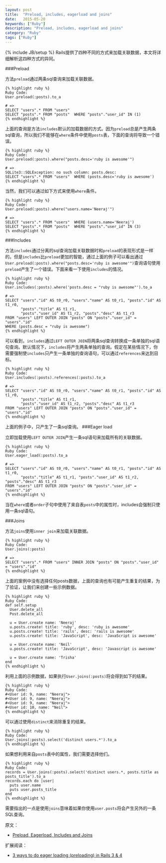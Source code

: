 ```yaml
---
layout: post
title:  "Preload, includes, eagerload and joins"
date:   2015-05-20
keywords: ["Ruby"]
description: "Preload, includes, eagerload and joins"
category: "Ruby"
tags: ["Ruby"]
---
```

{% include JB/setup %}
Rails提供了四种不同的方式来加载关联数据，本文将详细解析这四种方式的异同。

###Preload

方法`preload`通过两条sql查询来加载关联数据。

    {% highlight ruby %}
    Ruby Code:
    User.preload(:posts).to_a
    
    # =>
    SELECT "users".* FROM "users"
    SELECT "posts".* FROM "posts"  WHERE "posts"."user_id" IN (1)
    {% endhighlight %}
    
上面的查询是方法`includes`默认的加载数据的方式。因为`preload`总是产生两条sql查询，所以我们不能够在`where`条件中使用`posts`表，下面的查询将导致一个错误。

    {% highlight ruby %}
    Ruby Code:
    User.preload(:posts).where("posts.desc='ruby is awesome'")
    
    # =>
    SQLite3::SQLException: no such column: posts.desc:
    SELECT "users".* FROM "users"  WHERE (posts.desc='ruby is awesome')
    {% endhighlight %}

当然，我们可以通过如下方式来使用`where`条件。

    {% highlight ruby %}
    Ruby Code:
    User.preload(:posts).where("users.name='Neeraj'")
    
    # =>
    SELECT "users".* FROM "users"  WHERE (users.name='Neeraj')
    SELECT "posts".* FROM "posts"  WHERE "posts"."user_id" IN (3)
    {% endhighlight %}

###Includes

方法`includes`通过分离的sql查询加载关联数据时和`preload`的表现形式是一样的。但是`includes`比`preload`更加的智能，通过上面的例子可以看出通过`User.preload(:posts).where("posts.desc='ruby is awesome'")`查询语句使用`preload`产生了一个错误。下面来看一下使用`includes`的情况。

    {% highlight ruby %}
    Ruby Code:
    User.includes(:posts).where('posts.desc = "ruby is awesome"').to_a
    
    # =>
    SELECT "users"."id" AS t0_r0, "users"."name" AS t0_r1, "posts"."id" AS t1_r0,
           "posts"."title" AS t1_r1,
           "posts"."user_id" AS t1_r2, "posts"."desc" AS t1_r3
    FROM "users" LEFT OUTER JOIN "posts" ON "posts"."user_id" = "users"."id"
    WHERE (posts.desc = "ruby is awesome")
    {% endhighlight %}

可以看到，`includes`通过`LEFT OUTER JOIN`将两条sql查询转换成一条单独的sql语句查询。默认情况下，`includes`将产生两条单独的查询。假定在某些情况下，你需要强制使`includes`只产生一条单独的查询语句，可以通过`references`来达到目标。

    {% highlight ruby %}
    Ruby Code:
    User.includes(:posts).references(:posts).to_a
    
    # =>
    SELECT "users"."id" AS t0_r0, "users"."name" AS t0_r1, "posts"."id" AS t1_r0,
           "posts"."title" AS t1_r1,
           "posts"."user_id" AS t1_r2, "posts"."desc" AS t1_r3
    FROM "users" LEFT OUTER JOIN "posts" ON "posts"."user_id" = "users"."id"
    {% endhighlight %}

上面的例子中，只产生了一条sql查询。
###Eager load

立即加载使用`LEFT OUTER JOIN`产生一条sql语句来加载所有的关联数据。

    {% highlight ruby %}
    Ruby Code:
    User.eager_load(:posts).to_a
    
    # =>
    SELECT "users"."id" AS t0_r0, "users"."name" AS t0_r1, "posts"."id" AS t1_r0,
           "posts"."title" AS t1_r1, "posts"."user_id" AS t1_r2, "posts"."desc" AS t1_r3
    FROM "users" LEFT OUTER JOIN "posts" ON "posts"."user_id" = "users"."id"
    {% endhighlight %}

当在`where`或者`order`子句中使用了来自表`posts`中的属性时，includes会强制只使用一条sql语句。

###Joins

方法`joins`使用`inner join`来加载关联数据。

    {% highlight ruby %}
    Ruby Code:
    User.joins(:posts)
    
    # =>
    SELECT "users".* FROM "users" INNER JOIN "posts" ON "posts"."user_id" = "users"."id"
    {% endhighlight %}

上面的案例中没有选择任何posts数据，上面的查询也有可能产生重复的结果，为了验证，让我们来创建一些示例数据。

    {% highlight ruby %}
    Ruby Code:
    def self.setup
      User.delete_all
      Post.delete_all
    
      u = User.create name: 'Neeraj'
      u.posts.create! title: 'ruby', desc: 'ruby is awesome'
      u.posts.create! title: 'rails', desc: 'rails is awesome'
      u.posts.create! title: 'JavaScript', desc: 'JavaScript is awesome'
    
      u = User.create name: 'Neil'
      u.posts.create! title: 'JavaScript', desc: 'Javascript is awesome'
    
      u = User.create name: 'Trisha'
    end
    {% endhighlight %}

利用上面的示例数据，如果执行`User.joins(:posts)`将会得到如下的结果。

    {% highlight ruby %}
    Ruby Code:
    #<User id: 9, name: "Neeraj">
    #<User id: 9, name: "Neeraj">
    #<User id: 9, name: "Neeraj">
    #<User id: 10, name: "Neil">
    {% endhighlight %}

可以通过使用`distinct`来消除重复的结果。

    {% highlight ruby %}
    Ruby Code:
    User.joins(:posts).select('distinct users.*').to_a
    {% endhighlight %}

如果想利用来自`posts`表中的属性，我们需要选择他们。

    {% highlight ruby %}
    Ruby Code:
    records = User.joins(:posts).select('distinct users.*, posts.title as posts_title').to_a
    records.each do |user|
      puts user.name
      puts user.posts_title
    end
    {% endhighlight %}

需要指出的一点是使用`joins`意味着如果你使用`user.posts`将会产生另外的一条SQL查询。

原文：

- [Preload, Eagerload, Includes and Joins](http://blog.bigbinary.com/2013/07/01/preload-vs-eager-load-vs-joins-vs-includes.html "Preload, Eagerload, Includes and Joins")

扩展阅读：


- [3 ways to do eager loading (preloading) in Rails 3 & 4](http://blog.arkency.com/2013/12/rails4-preloading/ "3 ways to do eager loading (preloading) in Rails 3 & 4")
